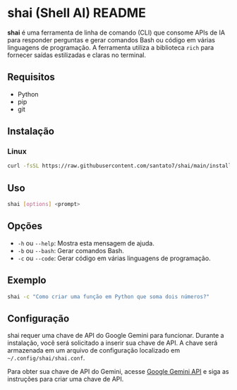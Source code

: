 # shai (Shell AI) README

**shai** é uma ferramenta de linha de comando (CLI) que consome APIs de IA para responder perguntas e gerar comandos Bash ou código em várias linguagens de programação. A ferramenta utiliza a biblioteca `rich` para fornecer saídas estilizadas e claras no terminal.

## Requisitos

- Python
- pip
- git

## Instalação

### Linux

```sh
curl -fsSL https://raw.githubusercontent.com/santato7/shai/main/install.sh | sh
```

## Uso

```sh
shai [options] <prompt>
```

## Opções

- `-h` ou `--help`: Mostra esta mensagem de ajuda.
- `-b` ou `--bash`: Gerar comandos Bash.
- `-c` ou `--code`: Gerar código em várias linguagens de programação.

## Exemplo

```sh
shai -c "Como criar uma função em Python que soma dois números?"
```

## Configuração

shai requer uma chave de API do Google Gemini para funcionar. Durante a instalação, você será solicitado a inserir sua chave de API. A chave será armazenada em um arquivo de configuração localizado em `~/.config/shai/shai.conf`.

Para obter sua chave de API do Gemini, acesse [Google Gemini API](https://developers.generativeai.google/documentation) e siga as instruções para criar uma chave de API.
